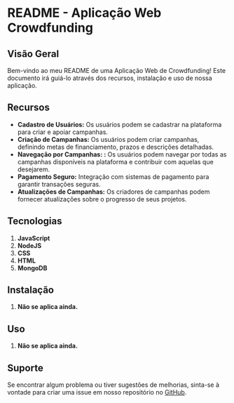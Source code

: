 # README - Aplicação Web Crowdfunding

## Visão Geral
Bem-vindo ao meu README de uma Aplicação Web de Crowdfunding! Este documento irá guiá-lo através dos recursos, instalação e uso de nossa aplicação.

## Recursos
- **Cadastro de Usuários:** Os usuários podem se cadastrar na plataforma para criar e apoiar campanhas.
- **Criação de Campanhas:** Os usuários podem criar campanhas, definindo metas de financiamento, prazos e descrições detalhadas.
- **Navegação por Campanhas: :** Os usuários podem navegar por todas as campanhas disponíveis na plataforma e contribuir com aquelas que desejarem.
- **Pagamento Seguro:** Integração com sistemas de pagamento para garantir transações seguras.
- **Atualizações de Campanhas:** Os criadores de campanhas podem fornecer atualizações sobre o progresso de seus projetos.

## Tecnologias
1. **JavaScript** 
2. **NodeJS**
3. **CSS**
4. **HTML**
5. **MongoDB**

## Instalação
1. **Não se aplica ainda.** 

## Uso
1. **Não se aplica ainda.** 

## Suporte
Se encontrar algum problema ou tiver sugestões de melhorias, sinta-se à vontade para criar uma issue em nosso repositório no [GitHub](https://github.com/AlexandreTessaro/web-application).
